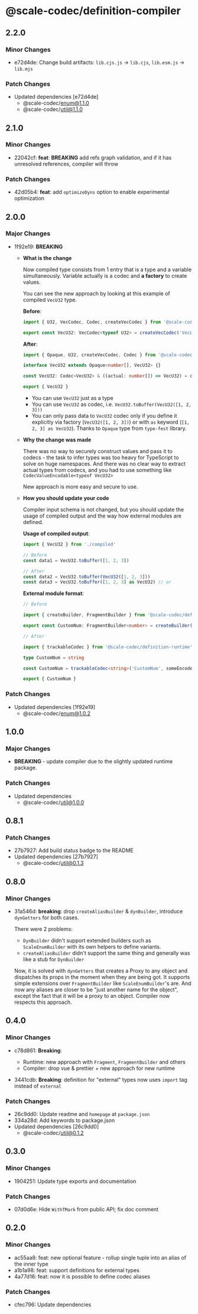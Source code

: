 # @scale-codec/definition-compiler

## 2.2.0

### Minor Changes

- e72d4de: Change build artifacts: `lib.cjs.js` → `lib.cjs`, `lib.esm.js` → `lib.mjs`

### Patch Changes

- Updated dependencies [e72d4de]
  - @scale-codec/enum@1.1.0
  - @scale-codec/util@1.1.0

## 2.1.0

### Minor Changes

- 22042cf: **feat**: **BREAKING** add refs graph validation, and if it has unresolved references, compiler will throw

### Patch Changes

- 42d05b4: **feat**: add `optimizeDyns` option to enable experimental optimization

## 2.0.0

### Major Changes

- 1f92e19: **BREAKING**

  - **What is the change**

    Now compiled type consists from 1 entry that is a type and a variable simultaneously. Variable actually is a codec and **a factory** to create values.

    You can see the new approach by looking at this example of compiled `VecU32` type.

    **Before**:

    ```ts
    import { U32, VecCodec, Codec, createVecCodec } from '@scale-codec/definition-runtime'

    export const VecU32: VecCodec<typeof U32> = createVecCodec('VecU32', U32)
    ```

    **After**:

    ```ts
    import { Opaque, U32, createVecCodec, Codec } from '@scale-codec/definition-runtime'

    interface VecU32 extends Opaque<number[], VecU32> {}

    const VecU32: Codec<VecU32> & ((actual: number[]) => VecU32) = createVecCodec('VecU32', U32)

    export { VecU32 }
    ```

    - You can use `VecU32` just as a type
    - You can use `VecU32` as codec, i.e. `VecU32.toBuffer(VecU32([1, 2, 3]))`
    - You can only pass data to `VecU32` codec only if you define it explicitly via factory (`VecU32([1, 2, 3])`) or with `as` keyword (`[1, 2, 3] as VecU32`). Thanks to `Opaque` type from `type-fest` library.

  - **Why the change was made**

    There was no way to securely construct values and pass it to codecs - the task to infer types was too heavy for TypeScript to solve on huge namespaces. And there was no clear way to extract actual types from codecs, and you had to use something like `CodecValueEncodable<typeof VecU32>`

    New approach is more easy and secure to use.

  - **How you should update your code**

    Compiler input schema is not changed, but you should update the usage of compiled output and the way how external modules are defined.

    **Usage of compiled output**:

    ```ts
    import { VecU32 } from './compiled'

    // Before
    const data1 = VecU32.toBuffer([1, 2, 3])

    // After
    const data2 = VecU32.toBuffer(VecU32([1, 2, 3]))
    const data3 = VecU32.toBuffer([1, 2, 3] as VecU32) // or
    ```

    **External module format**:

    ```ts
    // Before

    import { createBuilder, FragmentBuilder } from '@scale-codec/definition-runtime'

    export const CustomNum: FragmentBuilder<number> = createBuilder('CustomNum', someEncodeFun, someDecodeFun)

    // After

    import { trackableCodec } from '@scale-codec/definition-runtime'

    type CustomNum = string

    const CustomNum = trackableCodec<string>('CustomNum', someEncodeFun, someDecodeFun)

    export { CustomNum }
    ```

### Patch Changes

- Updated dependencies [1f92e19]
  - @scale-codec/enum@1.0.2

## 1.0.0

### Major Changes

- **BREAKING** - update compiler due to the slightly updated runtime package.

### Patch Changes

- Updated dependencies
  - @scale-codec/util@1.0.0

## 0.8.1

### Patch Changes

- 27b7927: Add build status badge to the README
- Updated dependencies [27b7927]
  - @scale-codec/util@0.1.3

## 0.8.0

### Minor Changes

- 31a546d: **breaking**: drop `createAliasBuilder` & `dynBuilder`, introduce `dynGetters` for both cases.

  There were 2 problems:

  - `DynBuilder` didn't support extended builders such as `ScaleEnumBuilder` with its own helpers to define variants.
  - `createAliasBuilder` didn't support the same thing and generally was like a stub for `DynBuilder`

  Now, it is solved with `dynGetters` that creates a Proxy to any object and dispatches its props in the moment when they are being got. It supports simple extensions over `FragmentBuilder` like `ScaleEnumBuilder`'s are. And now any aliases are closer to be "just another name for the object", except the fact that it will be a proxy to an object. Compiler now respects this approach.

## 0.4.0

### Minor Changes

- c78d861: **Breaking**:

  - Runtime: new approach with `Fragment`, `FragmentBuilder` and others
  - Compiler: drop vue & prettier + new approach for new runtime

- 3441cdb: **Breaking**: definition for "external" types now uses `import` tag instead of `external`

### Patch Changes

- 26c9dd0: Update readme and `homepage` at `package.json`
- 334a28d: Add keywords to package.json
- Updated dependencies [26c9dd0]
  - @scale-codec/util@0.1.2

## 0.3.0

### Minor Changes

- 1904251: Update type exports and documentation

### Patch Changes

- 07d0d6e: Hide `WithTMark` from public API; fix doc comment

## 0.2.0

### Minor Changes

- ac55aa8: feat: new optional feature - rollup single tuple into an alias of the inner type
- a1b1a98: feat: support definitions for external types
- 4a77d16: feat: now it is possible to define codec aliases

### Patch Changes

- cfec796: Update dependencies
